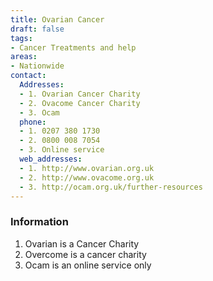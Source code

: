 ```yaml
---
title: Ovarian Cancer
draft: false
tags:
- Cancer Treatments and help
areas:
- Nationwide
contact:
  Addresses:
  - 1. Ovarian Cancer Charity
  - 2. Ovacome Cancer Charity
  - 3. Ocam
  phone:
  - 1. 0207 380 1730
  - 2. 0800 008 7054
  - 3. Online service
  web_addresses:
  - 1. http://www.ovarian.org.uk
  - 2. http://www.ovacome.org.uk
  - 3. http://ocam.org.uk/further-resources
---
```


### Information
1. Ovarian is a Cancer Charity
2. Overcome is a cancer charity
3. Ocam is an online service only